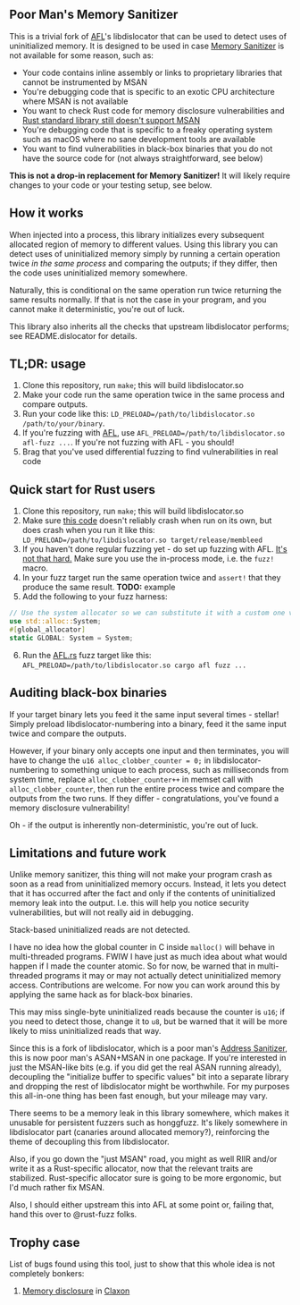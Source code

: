 ## Poor Man's Memory Sanitizer

This is a trivial fork of [AFL](http://lcamtuf.coredump.cx/afl/)'s libdislocator that can be used to detect uses of uninitialized memory. It is designed to be used in case [Memory Sanitizer](https://clang.llvm.org/docs/MemorySanitizer.html) is not available for some reason, such as:

 * Your code contains inline assembly or links to proprietary libraries that cannot be instrumented by MSAN
 * You're debugging code that is specific to an exotic CPU architecture where MSAN is not available
 * You want to check Rust code for memory disclosure vulnerabilities and [Rust standard library still doesn't support MSAN](https://github.com/rust-lang/rust/issues/39610)
 * You're debugging code that is specific to a freaky operating system such as macOS where no sane development tools are available
 * You want to find vulnerabilities in black-box binaries that you do not have the source code for (not always straightforward, see below)

**This is not a drop-in replacement for Memory Sanitizer!** It will likely require changes to your code or your testing setup, see below.

## How it works

When injected into a process, this library initializes every subsequent allocated region of memory to different values. Using this library you can detect uses of uninitialized memory simply by running a certain operation twice *in the same process* and comparing the outputs; if they differ, then the code uses uninitialized memory somewhere.

Naturally, this is conditional on the same operation run twice returning the same results normally. If that is not the case in your program, and you cannot make it deterministic, you're out of luck.

This library also inherits all the checks that upstream libdislocator performs; see README.dislocator for details.

## TL;DR: usage

 1. Clone this repository, run `make`; this will build libdislocator.so
 1. Make your code run the same operation twice in the same process and compare outputs.
 1. Run your code like this: `LD_PRELOAD=/path/to/libdislocator.so /path/to/your/binary`.
 1. If you're fuzzing with [AFL](http://lcamtuf.coredump.cx/afl/), use `AFL_PRELOAD=/path/to/libdislocator.so afl-fuzz ...`. If you're not fuzzing with AFL - you should!
 1. Brag that you've used differential fuzzing to find vulnerabilities in real code

## Quick start for Rust users

 1. Clone this repository, run `make`; this will build libdislocator.so
 1. Make sure [this code](https://gist.github.com/Shnatsel/0c024a51b64c6e0b6c6e66f991904816) doesn't reliably crash when run on its own, but does crash when you run it like this: `LD_PRELOAD=/path/to/libdislocator.so target/release/membleed`
 1. If you haven't done regular fuzzing yet - do set up fuzzing with AFL. [It's not that hard.](https://fuzz.rs/book/afl/setup.html) Make sure you use the in-process mode, i.e. the `fuzz!` macro.
 1. In your fuzz target run the same operation twice and `assert!` that they produce the same result. **TODO:** example
 1. Add the following to your fuzz harness:
 ```rust
// Use the system allocator so we can substitute it with a custom one via LD_PRELOAD
use std::alloc::System;
#[global_allocator]
static GLOBAL: System = System;
 ```
 6. Run the [AFL.rs](https://github.com/rust-fuzz/afl.rs) fuzz target like this: `AFL_PRELOAD=/path/to/libdislocator.so cargo afl fuzz ...`

## Auditing black-box binaries

If your target binary lets you feed it the same input several times - stellar! Simply preload libdislocator-numbering into a binary, feed it the same input twice and compare the outputs.

However, if your binary only accepts one input and then terminates, you will have to change the `u16 alloc_clobber_counter = 0;` in libdislocator-numbering to something unique to each process, such as milliseconds from system time, replace `alloc_clobber_counter++` in memset call with `alloc_clobber_counter`, then run the entire process twice and compare the outputs from the two runs. If they differ - congratulations, you've found a memory disclosure vulnerability!

Oh - if the output is inherently non-deterministic, you're out of luck.

## Limitations and future work

Unlike memory sanitizer, this thing will not make your program crash as soon as a read from uninitialized memory occurs. Instead, it lets you detect that it has occurred after the fact and only if the contents of uninitialized memory leak into the output. I.e. this will help you notice security vulnerabilities, but will not really aid in debugging.

Stack-based uninitialized reads are not detected.

I have no idea how the global counter in C inside `malloc()` will behave in multi-threaded programs. FWIW I have just as much idea about what would happen if I made the counter atomic. So for now, be warned that in multi-threaded programs it may or may not actually detect uninitialized memory access. Contributions are welcome. For now you can work around this by applying the same hack as for black-box binaries.

This may miss single-byte uninitialized reads because the counter is `u16`; if you need to detect those, change it to `u8`, but be warned that it will be more likely to miss uninitialized reads that way.

Since this is a fork of libdislocator, which is a poor man's [Address Sanitizer](https://clang.llvm.org/docs/AddressSanitizer.html), this is now poor man's ASAN+MSAN in one package. If you're interested in just the MSAN-like bits (e.g. if you did get the real ASAN running already), decoupling the "initialize buffer to specific values" bit into a separate library and dropping the rest of libdislocator might be worthwhile. For my purposes this all-in-one thing has been fast enough, but your mileage may vary.

There seems to be a memory leak in this library somewhere, which makes it unusable for persistent fuzzers such as honggfuzz. It's likely somewhere in libdislocator part (canaries around allocated memory?), reinforcing the theme of decoupling this from libdislocator.

Also, if you go down the "just MSAN" road, you might as well RIIR and/or write it as a Rust-specific allocator, now that the relevant traits are stabilized. Rust-specific allocator sure is going to be more ergonomic, but I'd much rather fix MSAN.

Also, I should either upstream this into AFL at some point or, failing that, hand this over to @rust-fuzz folks.

## Trophy case

List of bugs found using this tool, just to show that this whole idea is not completely bonkers:

 1. [Memory disclosure](https://github.com/ruuda/claxon/issues/10) in [Claxon](https://github.com/ruuda/claxon)
